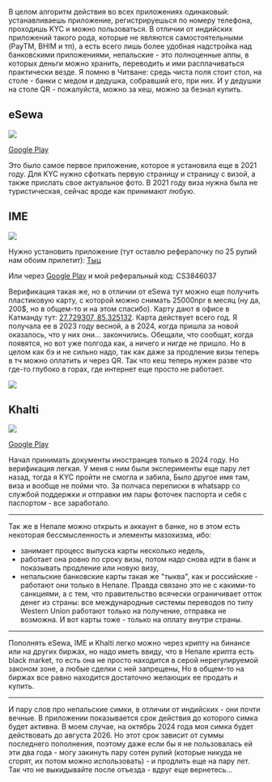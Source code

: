 [category]: <> (Travel, Nepal)
[date]: <> (2024/10/22)
[title]: <> (Nepal QR payments: eSewa, IME, Khalti)

В целом алгоритм действия во всех приложениях одинаковый: устанавливаешь приложение, регистрируешься по номеру телефона, проходишь KYC и можно пользоваться. В отличии от индийских приложений такого рода, которые не являются самостоятельными (PayTM, BHIM и тп), а есть всего лишь более удобная надстройка над банковскими приложениями, непальские - это полноценные аппы, в которых деньги можно хранить, переводить и ими расплачиваться практически везде. Я помню в Читване: средь чиста поля стоит стол, на столе - банки с медом и дедушка, собравший его, при них. И у дедушки на столе QR - пожалуйста, можно за кеш, можно за безнал купить. 

## eSewa

![](https://bafybeigip5m7agrmovhityw5lgujbs6s3x6noowlrfr2zscf2vwyrtffei.ipfs.flk-ipfs.xyz/1.jpg)

[Google Play](https://play.google.com/store/apps/details?id=com.f1soft.esewa)
    
Это было самое первое приложение, которое я установила еще в 2021 году. Для KYC нужно сфоткать первую страницу и страницу с визой, а также прислать свое актуальное фото. В 2021 году виза нужна была не туристическая, сейчас вроде как принимают любую.

## IME

![](https://bafybeigip5m7agrmovhityw5lgujbs6s3x6noowlrfr2zscf2vwyrtffei.ipfs.flk-ipfs.xyz/2.jpg)

Нужно установить приложение (тут оставлю рефералочку по 25 рупий нам обоим прилетит): [Тыц](https://app.imepay.com.np/links/roZMPECdKpy4LTBw8)

Или через [Google Play](https://play.google.com/store/apps/details?id=com.swifttechnology.imepay) и мой реферальный код: CS3846037

Верификация такая же, но в отличии от eSewa тут можно еще получить пластиковую карту, с которой можно снимать 25000npr в месяц (ну да, 200$, но в общем-то и на этом спасибо). Карту дают в офисе в Катманду тут: [27.729307, 85.325132](https://maps.app.goo.gl/ztrjqrnwckaUxyEA8). Карта действует всего год. Я получала ее в 2023 году весной, а в 2024, когда пришла за новой оказалось, что у них они... закончились. Обещали, что сообщат, когда появятся, но вот уже полгода как, а ничего и нигде не пришло. Но в целом как бэ и не сильно надо, так как даже за продление визы теперь в тч можно оплатить и через QR. Так что кеш теперь нужен разве что где-то глубоко в горах, где интернет еще просто не работает.

![](https://bafybeigip5m7agrmovhityw5lgujbs6s3x6noowlrfr2zscf2vwyrtffei.ipfs.flk-ipfs.xyz/3.jpg)

## Khalti

![](https://bafybeigip5m7agrmovhityw5lgujbs6s3x6noowlrfr2zscf2vwyrtffei.ipfs.flk-ipfs.xyz/4.jpg)

[Google Play](https://play.google.com/store/apps/details?id=com.khalti)

Начал принимать документы иностранцев только в 2024 году. Но верификация легкая. У меня с ним были эксперименты еще пару лет назад, тогда я KYC пройти не смогла и забила, Было другое имя там, виза и вообще не пойми что. За полчаса переписки в whatsapp со службой поддержки и отправки им пары фоточек паспорта и себя с паспортом - все заработало.
    
***

Так же в Непале можно открыть и аккаунт в банке, но в этом есть некоторая бессмысленность и элементы мазохизма, ибо:

* занимает процесс выпуска карты несколько недель,
* работает она ровно по сроку визы, потом надо снова идти в банк и показывать продление или новую визу,
* непальские банковские карты такая же "тыква", как и российские - работают они только в Непале. Правда связано это не с какими-то санкциями, а с тем, что правительство всячески ограничивает отток денег из страны: все международные системы переводов по типу Western Union работают только на получение, отправка не возможна. И вот карты тоже - только на оплату внутри страны.

***

Пополнять eSewa, IME и Khalti легко можно через крипту на бинансе или на других биржах, но надо иметь ввиду, что в Непале крипта есть black market, то есть она не просто находится в серой нерегулируемой законом зоне, а любые сделки с ней запрещены, Но в общем-то на биржах все равно находится достаточно желающих ее продать и купить. 

***

И пару слов про непальские симки, в отличии от индийских - они почти вечные. В приложении показывается срок действия до которого симка будет активна. В моем случае, на октябрь 2024 года моя симка будет действовать до августа 2026. Но этот срок зависит от суммы последнего пополнения, поэтому даже если бы я не пользовалась ей эти два года - могу закинуть пару сотен рупий (которые никуда не сгорят, их потом можно использовать) - и продлить еще на пару лет. Так что не выкидывайте после отъезда - вдруг еще вернетесь...